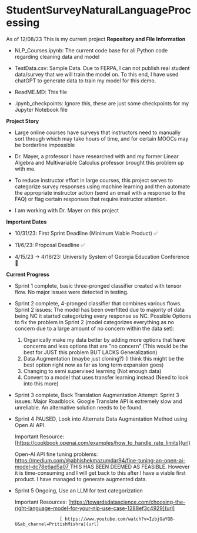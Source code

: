 # StudentSurveyNaturalLanguageProcessing
As of 12/08/23 This is my current project
**Repository and File Information**
- NLP_Courses.ipynb: The current code base for all Python code regarding cleaning data and model

- TestData.csv: Sample Data. Due to FERPA, I can not publish real student data/survey that we will train the model on. To this end, I have used chatGPT to generate data to train my model for this demo.
  
- ReadME.MD: This file 
  
- .ipynb_checkpoints: Ignore this, these are just some checkpoints for my Jupyter Notebook file
  
**Project Story**

- Large online courses have surveys that instructors need to manually sort through which may take hours of time, and for certain MOOCs may be borderline impossible
  
- Dr. Mayer, a professor I have researched with and my former Linear Algebra and Multivariable Calculus professor brought this problem up with me.
  
- To reduce instructor effort in large courses, this project serves to categorize survey responses using machine learning and then automate the appropriate instructor action (send an email with a response to the FAQ) or flag certain responses that require instructor attention.
  
- I am working with Dr. Mayer on this project 

**Important Dates**

- 10/31/23: First Sprint Deadline (Minimum Viable Product) ✅

- 11/6/23: Proposal Deadline ✅

- 4/15/23 -> 4/16/23: University System of Georgia Education Conference 🔵


**Current Progress**

- Sprint 1 complete, basic three-pronged classifier created with tensor flow.
  No major issues were detected in testing.
  
- Sprint 2 complete, 4-pronged classifier that combines various flows.
  Sprint 2 issues: The model has been overfitted due to majority of data being NC it started categorizing every response as NC. 
  Possible Options to fix the problem in Sprint 2 (model categorizes everything as no concern due to a large amount of no concern within the data set):

    1. Organically make my data better by adding more options that have concerns and less options that are "no concern" (This would be the best for JUST this problem BUT LACKS Generalization)
    2. Data Augmentation (maybe just cloning?) (I think this might be the best option right now as far as long term expansion goes)
    3. Changing to semi supervised learning (Not enough data)
    4. Convert to a model that uses transfer learning instead (Need to look into this more)
       
- Sprint 3 complete, Back Translation Augmentation Attempt:
    Sprint 3 issues: Major Roadblock. Google Translate API is extremely slow and unreliable. An alternative solution needs to be found.

- Sprint 4 PAUSED, Look into Alternate Data Augmentation Method using Open AI API.
  
    Important Resource: [https://cookbook.openai.com/examples/how_to_handle_rate_limits](url)
  
    Open-AI API fine tuning problems: [https://medium.com/@abhishekmazumdar94/fine-tuning-an-open-ai-model-dc78e6ad5a07 ](url)
    THIS HAS BEEN DEEMED AS FEASIBLE. However it is time-consuming and I will get back to this after I have a viable first product. I have managed to generate augmented data. 

  
- Sprint 5 Ongoing, Use an LLM for text categorization

  Important Resources: [https://towardsdatascience.com/choosing-the-right-language-model-for-your-nlp-use-case-1288ef3c4929](url)
  
                       [ https://www.youtube.com/watch?v=IzbjGaYQB-U&ab_channel=PritishMishra](url)

